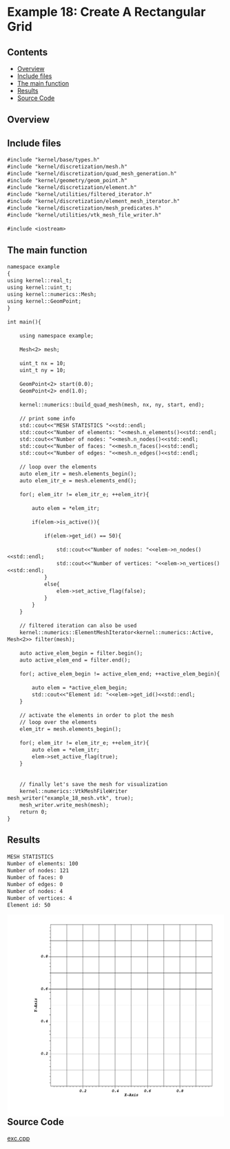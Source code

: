 # Example 18: Create A Rectangular Grid

## Contents

* [Overview](#overview) 
* [Include files](#include_files)
* [The main function](#m_func)
* [Results](#results)
* [Source Code](#source_code)

## <a name="overview"></a> Overview

## <a name="include_files"></a> Include files

```
#include "kernel/base/types.h"
#include "kernel/discretization/mesh.h"
#include "kernel/discretization/quad_mesh_generation.h"
#include "kernel/geometry/geom_point.h"
#include "kernel/discretization/element.h"
#include "kernel/utilities/filtered_iterator.h"
#include "kernel/discretization/element_mesh_iterator.h"
#include "kernel/discretization/mesh_predicates.h"
#include "kernel/utilities/vtk_mesh_file_writer.h"

#include <iostream>
```

## <a name="m_func"></a> The main function

```
namespace example
{
using kernel::real_t;
using kernel::uint_t;
using kernel::numerics::Mesh;
using kernel::GeomPoint;
}

int main(){

    using namespace example;

    Mesh<2> mesh;

    uint_t nx = 10;
    uint_t ny = 10;

    GeomPoint<2> start(0.0);
    GeomPoint<2> end(1.0);

    kernel::numerics::build_quad_mesh(mesh, nx, ny, start, end);

    // print some info
    std::cout<<"MESH STATISTICS "<<std::endl;
    std::cout<<"Number of elements: "<<mesh.n_elements()<<std::endl;
    std::cout<<"Number of nodes: "<<mesh.n_nodes()<<std::endl;
    std::cout<<"Number of faces: "<<mesh.n_faces()<<std::endl;
    std::cout<<"Number of edges: "<<mesh.n_edges()<<std::endl;

    // loop over the elements
    auto elem_itr = mesh.elements_begin();
    auto elem_itr_e = mesh.elements_end();

    for(; elem_itr != elem_itr_e; ++elem_itr){

        auto elem = *elem_itr;

        if(elem->is_active()){

            if(elem->get_id() == 50){

                std::cout<<"Number of nodes: "<<elem->n_nodes()<<std::endl;
                std::cout<<"Number of vertices: "<<elem->n_vertices()<<std::endl;
            }
            else{
                elem->set_active_flag(false);
            }
        }
    }

    // filtered iteration can also be used
    kernel::numerics::ElementMeshIterator<kernel::numerics::Active, Mesh<2>> filter(mesh);

    auto active_elem_begin = filter.begin();
    auto active_elem_end = filter.end();

    for(; active_elem_begin != active_elem_end; ++active_elem_begin){

        auto elem = *active_elem_begin;
        std::cout<<"Element id: "<<elem->get_id()<<std::endl;
    }

    // activate the elements in order to plot the mesh
    // loop over the elements
    elem_itr = mesh.elements_begin();

    for(; elem_itr != elem_itr_e; ++elem_itr){
        auto elem = *elem_itr;
        elem->set_active_flag(true);
    }


    // finally let's save the mesh for visualization
    kernel::numerics::VtkMeshFileWriter mesh_writer("example_18_mesh.vtk", true);
    mesh_writer.write_mesh(mesh);
    return 0;
}
```

## <a name="results"></a> Results

```
MESH STATISTICS
Number of elements: 100
Number of nodes: 121
Number of faces: 0
Number of edges: 0
Number of nodes: 4
Number of vertices: 4
Element id: 50
```

<img src="mesh_view.png"
     alt="Mesh view"
     style="float: left; margin-right: 10px;" />


## <a name="source_code"></a> Source Code

<a href="../exe.cpp">exc.cpp</a>




